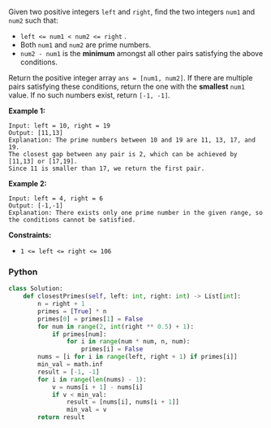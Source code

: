 Given two positive integers  `left`  and  `right`, find the two integers  `num1`  and  `num2`  such that:

- `left <= num1 < num2 <= right` .
- Both  `num1`  and  `num2`  are prime numbers.
- `num2 - num1`  is the  **minimum**  amongst all other pairs satisfying the above conditions.

Return the positive integer array  `ans = [num1, num2]`. If there are multiple pairs satisfying these conditions, return
the one with the  **smallest**  `num1`  value. If no such numbers exist, return  `[-1, -1]`_._

**Example 1:**

```
Input: left = 10, right = 19
Output: [11,13]
Explanation: The prime numbers between 10 and 19 are 11, 13, 17, and 19.
The closest gap between any pair is 2, which can be achieved by [11,13] or [17,19].
Since 11 is smaller than 17, we return the first pair.
```

**Example 2:**

```
Input: left = 4, right = 6
Output: [-1,-1]
Explanation: There exists only one prime number in the given range, so the conditions cannot be satisfied.
```

**Constraints:**

- `1 <= left <= right <= 106`

### Python

```py
class Solution:
    def closestPrimes(self, left: int, right: int) -> List[int]:
        n = right + 1
        primes = [True] * n
        primes[0] = primes[1] = False
        for num in range(2, int(right ** 0.5) + 1):
            if primes[num]:
                for i in range(num * num, n, num):
                    primes[i] = False
        nums = [i for i in range(left, right + 1) if primes[i]]
        min_val = math.inf
        result = [-1, -1]
        for i in range(len(nums) - 1):
            v = nums[i + 1] - nums[i]
            if v < min_val:
                result = [nums[i], nums[i + 1]]
                min_val = v
        return result
```
